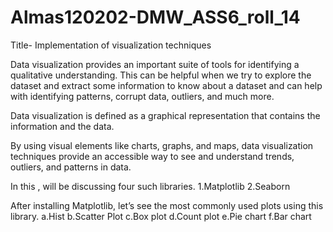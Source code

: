 # Almas120202-DMW_ASS6_roll_14
Title- Implementation of visualization techniques


Data visualization provides an important suite of tools for identifying a qualitative understanding. This can be helpful when we try to explore the dataset and extract some information to know about a dataset and can help with identifying patterns, corrupt data, outliers, and much more.

Data visualization is defined as a graphical representation that contains the information and the data.

By using visual elements like charts, graphs, and maps, data visualization techniques provide an accessible way to see and understand trends, outliers, and patterns in data.

In this ,  will be discussing four such libraries.
1.Matplotlib
2.Seaborn

After installing Matplotlib, let’s see the most commonly used plots using this library.
a.Hist
b.Scatter Plot
c.Box plot
d.Count plot
e.Pie chart
f.Bar chart
